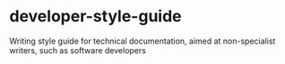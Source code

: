 # developer-style-guide
Writing style guide for technical documentation, aimed at non-specialist writers, such as software developers
